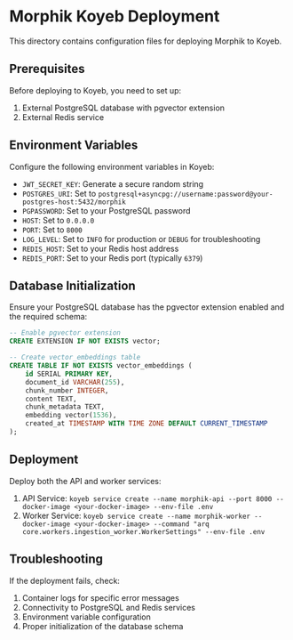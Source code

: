 # Morphik Koyeb Deployment

This directory contains configuration files for deploying Morphik to Koyeb.

## Prerequisites

Before deploying to Koyeb, you need to set up:

1. External PostgreSQL database with pgvector extension
2. External Redis service

## Environment Variables

Configure the following environment variables in Koyeb:

- `JWT_SECRET_KEY`: Generate a secure random string
- `POSTGRES_URI`: Set to `postgresql+asyncpg://username:password@your-postgres-host:5432/morphik`
- `PGPASSWORD`: Set to your PostgreSQL password
- `HOST`: Set to `0.0.0.0`
- `PORT`: Set to `8000`
- `LOG_LEVEL`: Set to `INFO` for production or `DEBUG` for troubleshooting
- `REDIS_HOST`: Set to your Redis host address
- `REDIS_PORT`: Set to your Redis port (typically `6379`)

## Database Initialization

Ensure your PostgreSQL database has the pgvector extension enabled and the required schema:

```sql
-- Enable pgvector extension
CREATE EXTENSION IF NOT EXISTS vector;

-- Create vector_embeddings table
CREATE TABLE IF NOT EXISTS vector_embeddings (
    id SERIAL PRIMARY KEY,
    document_id VARCHAR(255),
    chunk_number INTEGER,
    content TEXT,
    chunk_metadata TEXT,
    embedding vector(1536),
    created_at TIMESTAMP WITH TIME ZONE DEFAULT CURRENT_TIMESTAMP
);
```

## Deployment

Deploy both the API and worker services:

1. API Service: `koyeb service create --name morphik-api --port 8000 --docker-image <your-docker-image> --env-file .env`
2. Worker Service: `koyeb service create --name morphik-worker --docker-image <your-docker-image> --command "arq core.workers.ingestion_worker.WorkerSettings" --env-file .env`

## Troubleshooting

If the deployment fails, check:

1. Container logs for specific error messages
2. Connectivity to PostgreSQL and Redis services
3. Environment variable configuration
4. Proper initialization of the database schema
